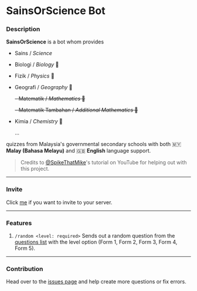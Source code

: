 # SainsOrScience Bot

### Description

**SainsOrScience** is a bot whom provides

-   Sains / _Science_
-   Biologi / _Biology_ 🧬
-   Fizik / _Physics_ 🍎
-   Geografi / _Geography_ 🌋

    ~~- Matematik / _Mathematics_ 📐~~

    ~~- Matematik Tambahan / _Additional Mathematics_ 🔢~~

-   Kimia / _Chemistry_ 🧪

    ...

quizzes from Malaysia's governmental secondary schools with both 🇲🇾 **Malay (Bahasa Melayu)** and 🇬🇧 **English** language support.

> Credits to [@SpikeThatMike](https://www.youtube.com/@spikethatmike)'s tutorial on YouTube for helping out with this project.

---

### Invite

Click [me](https://discord.com/oauth2/authorize?client_id=1273933259905957941&scope=bot&permissions=1099511103185) if you want to invite to your server.

---

### Features

1. `/random <level: required>`
   Sends out a random question from the [questions list](questions.json) with the level option (Form 1, Form 2, Form 3, Form 4, Form 5).

---

### Contribution

Head over to the [issues page](https://github.com/haydenykh/SainsOrScienceBot/issues) and help create more questions or fix errors.
